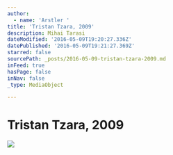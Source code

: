 ```yaml
---
author:
  - name: 'Arstler '
title: 'Tristan Tzara, 2009'
description: Mihai Tarasi
dateModified: '2016-05-09T19:20:27.336Z'
datePublished: '2016-05-09T19:21:27.369Z'
starred: false
sourcePath: _posts/2016-05-09-tristan-tzara-2009.md
inFeed: true
hasPage: false
inNav: false
_type: MediaObject

---
```

# Tristan Tzara, 2009
![](https://the-grid-user-content.s3-us-west-2.amazonaws.com/283f47fa-349d-4ea3-9cb2-cc1ebc70669c.jpg)